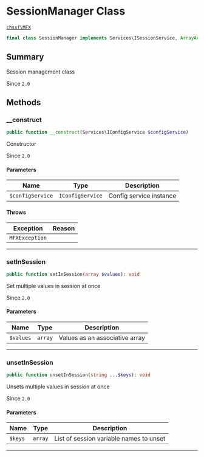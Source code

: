 # SessionManager Class

[`chsxf\MFX`](API-Namespace-chsxf_MFX)

```php
final class SessionManager implements Services\ISessionService, ArrayAccess
```

## Summary

Session management class

Since `2.0`

## Methods

### __construct

```php
public function __construct(Services\IConfigService $configService)
```

Constructor

Since `2.0`

#### Parameters

| Name             | Type             | Description             |
| ---------------- | ---------------- | ----------------------- |
| `$configService` | `IConfigService` | Config service instance |

#### Throws

| Exception      | Reason |
| -------------- | ------ |
| `MFXException` |        |

---

### setInSession

```php
public function setInSession(array $values): void
```

Set multiple values in session at once

Since `2.0`

#### Parameters

| Name      | Type    | Description                    |
| --------- | ------- | ------------------------------ |
| `$values` | `array` | Values as an associative array |

---

### unsetInSession

```php
public function unsetInSession(string ...$keys): void
```

Unsets multiple values in session at once

Since `2.0`

#### Parameters

| Name    | Type    | Description                             |
| ------- | ------- | --------------------------------------- |
| `$keys` | `array` | List of session variable names to unset |

---

